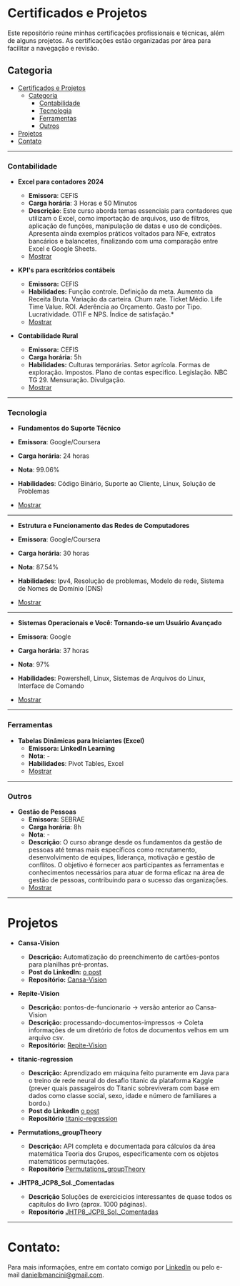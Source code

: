 # Certificados e Projetos

Este repositório reúne minhas certificações profissionais e técnicas, além de alguns projetos. As certificações estão organizadas por área para facilitar a navegação e revisão.  

## Categoria

- [Certificados e Projetos](#certificados-e-projetos)
  - [Categoria](#categoria)
    - [Contabilidade](#contabilidade)
    - [Tecnologia](#tecnologia)
    - [Ferramentas](#ferramentas)
    - [Outros](#outros)
- [Projetos](#projetos)
- [Contato](#contato)

---

### Contabilidade

- **Excel para contadores 2024**
  - **Emissora**: CEFIS
  - **Carga horária**: 3 Horas e 50 Minutos
  - **Descrição**: Este curso aborda temas essenciais para contadores que utilizam o Excel, como importação de arquivos, uso de filtros, aplicação de funções, manipulação de datas e uso de condições. Apresenta ainda exemplos práticos voltados para NFe, extratos bancários e balancetes, finalizando com uma comparação entre Excel e Google Sheets.
  - [Mostrar](contabilidade/excel%20para%20contadores.pdf)

- **KPI's para escritórios contábeis**  
  - **Emissora:** CEFIS
  - **Habilidades:** Função controle. Definição da meta. Aumento da Receita Bruta. Variação da carteira. Churn rate. Ticket Médio. Life Time Value. ROI. Aderência ao Orçamento. Gasto por Tipo. Lucratividade. OTIF e NPS. Índice de satisfação.*
  - [Mostrar](contabilidade/KPIS.pdf)
  
- **Contabilidade Rural**  
  - **Emissora:** CEFIS
  - **Carga horária:** 5h
  - **Habilidades:** Culturas temporárias. Setor agrícola. Formas de exploração. Impostos. Plano de contas especifico. Legislação. NBC TG 29. Mensuração. Divulgação.
  - [Mostrar](contabilidade/cont%20rural.pdf)
  
---

### Tecnologia

- **Fundamentos do Suporte Técnico**

- **Emissora**: Google/Coursera
- **Carga horária**: 24 horas
- **Nota**: 99.06%
- **Habilidades**: Código Binário, Suporte ao Cliente, Linux, Solução de Problemas
- [Mostrar](tecnologia.inf/suporte%20tecnico.pdf)

---

- **Estrutura e Funcionamento das Redes de Computadores**

- **Emissora**: Google/Coursera
- **Carga horária**: 30 horas  
- **Nota**: 87.54%  
- **Habilidades**: Ipv4, Resolução de problemas, Modelo de rede, Sistema de Nomes de Domínio (DNS)  
- [Mostrar](tecnologia.inf/est.%20funcionamento%20comp.pdf)

---

- **Sistemas Operacionais e Você: Tornando-se um Usuário Avançado**

- **Emissora**: Google
- **Carga horária**: 37 horas
- **Nota**: 97%
- **Habilidades**: Powershell, Linux, Sistemas de Arquivos do Linux, Interface de Comando
- [Mostrar](tecnologia.inf/sistemas%20operacionais.pdf)

---

### Ferramentas

- **Tabelas Dinâmicas para Iniciantes (Excel)**  
  - **Emissora: LinkedIn Learning**
  - **Nota**: -
  - **Habilidades**: Pivot Tables, Excel
  - [Mostrar](ferramentas/CertificadoDeConclusao_Excel%20PivotTables%20for%20Beginners.pdf)

---

### Outros

- **Gestão de Pessoas**  
  - **Emissora:** SEBRAE
  - **Carga horária**: 8h
  - **Nota**: -
  - **Descrição**: O curso abrange desde os fundamentos da gestão de pessoas até temas mais específicos como recrutamento, desenvolvimento de equipes, liderança, motivação e gestão de conflitos. O objetivo é fornecer aos participantes as ferramentas e conhecimentos necessários para atuar de forma eficaz na área de gestão de pessoas, contribuindo para o sucesso das organizações.
  - [Mostrar](outros/gestão%20de%20pessoas.pdf)

---

# Projetos

- **Cansa-Vision**
  - **Descrição:** Automatização do preenchimento de cartões-pontos para planilhas pré-prontas.
  - **Post do LinkedIn:** [o post](https://www.linkedin.com/posts/daniel-brambila-mancini_automaaexaeto-inteligaeanciaartificial-azurecomputervision-activity-7252196580638789632-OM3O?utm_source=share&utm_medium=member_desktop)
  - **Repositório:** [Cansa-Vision](https://github.com/danielbmancini/Cansa-Vision)

- **Repite-Vision**
  - **Descrição:** pontos-de-funcionario -> versão anterior ao Cansa-Vision
  - **Descrição:** processando-documentos-impressos -> Coleta informações de um diretório de fotos de documentos velhos em um arquivo csv.
  - **Repositório:**  [Repite-Vision](https://github.com/danielbmancini/Repite-AzureVision)

- **titanic-regression**
  - **Descrição:** Aprendizado em máquina feito puramente em Java para o treino de rede neural do desafio titanic da plataforma Kaggle (prever quais passageiros do Titanic sobreviveram com base em dados como classe social, sexo, idade e número de familiares a bordo.)
  - **Post do LinkedIn**  [o post](https://www.linkedin.com/posts/daniel-brambila-mancini_dl4j-ilustra%C3%A7%C3%A3o-activity-7269781691269881856-mmca?utm_source=share&utm_medium=member_desktop)
  - **Repositório** [titanic-regression](https://github.com/danielbmancini/titanic-regression)

- **Permutations_groupTheory**
  - **Descrição:** API completa e documentada para cálculos da área matemática Teoria dos Grupos, especificamente com os objetos matemáticos permutações.
  - **Repositório** [Permutations_groupTheory](https://github.com/danielbmancini/Permutations_groupTheory)

- **JHTP8_JCP8_Sol._Comentadas** 
  - **Descrição** Soluções de exercicicios interessantes de quase todos os capítulos do livro (aprox. 1000 páginas).
  - **Repositório** [JHTP8_JCP8_Sol._Comentadas](https://github.com/danielbmancini/JHTP8_JCP8_Sol._Comentadas)
---

# Contato:

Para mais informações, entre em contato comigo por [LinkedIn](https://www.linkedin.com/in/daniel-brambila-mancini/) ou pelo e-mail [danielbmancini@gmail.com](mailto:danielbmancini@gmail.com).
